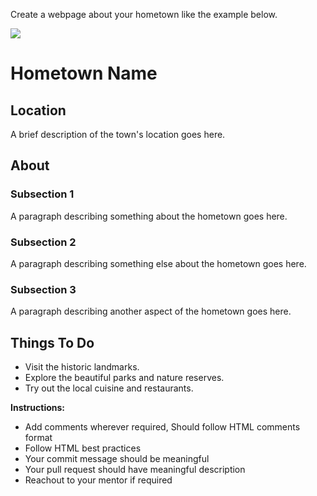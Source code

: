 ﻿Create a webpage about your hometown like the example below.

![](Aspose.Words.b6f508f0-f8c9-4eab-bc23-c82311e41900.001.png)

# Hometown Name

## Location
A brief description of the town's location goes here.

## About
### Subsection 1
A paragraph describing something about the hometown goes here.

### Subsection 2
A paragraph describing something else about the hometown goes here.

### Subsection 3
A paragraph describing another aspect of the hometown goes here.

## Things To Do
- Visit the historic landmarks.
- Explore the beautiful parks and nature reserves.
- Try out the local cuisine and restaurants.

**Instructions:**

- Add comments wherever required, Should follow HTML comments format
- Follow HTML best practices
- Your commit message should be meaningful
- Your pull request should have meaningful description
- Reachout to your mentor if required
